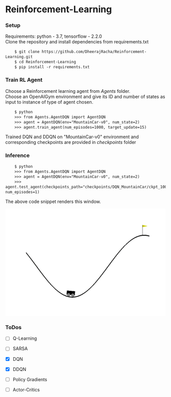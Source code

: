 # Reinforcement-Learning

### Setup
Requirements: python - 3.7, tensorflow - 2.2.0 <br>
Clone the repository and install dependencies from requirements.txt <br>

        $ git clone https://github.com/DheerajRacha/Reinforcement-Learning.git
        $ cd Reinforcement-Learning
        $ pip install -r requirements.txt

### Train RL Agent
Choose a Reinforcement learning agent from *Agents* folder. <br>
Choose an OpenAIGym environment and give its ID and number of states as input 
to instance of type of agent chosen.<br>

        $ python
        >>> from Agents.AgentDQN import AgentDQN
        >>> agent = AgentDQN(env="MountainCar-v0", num_state=2)
        >>> agent.train_agent(num_episodes=1000, target_update=15) 

Trained DQN and DDQN on "MountainCar-v0" environment and corresponding checkpoints 
are provided in *checkpoints* folder

### Inference

        $ python
        >>> from Agents.AgentDQN import AgentDQN
        >>> agent = AgentDQN(env="MountainCar-v0", num_state=2)
        >>> agent.test_agent(checkpoints_path="checkpoints/DQN_MountainCar/ckpt_1000.h5", num_episodes=1)

The above code snippet renders this window. <br>

![DQN Agent](GIFs/MountainCar_DQN_animation.gif)

### ToDos

- [ ] Q-Learning
- [ ] SARSA
- [x] DQN
- [x] DDQN
- [ ] Policy Gradients
- [ ] Actor-Critics

